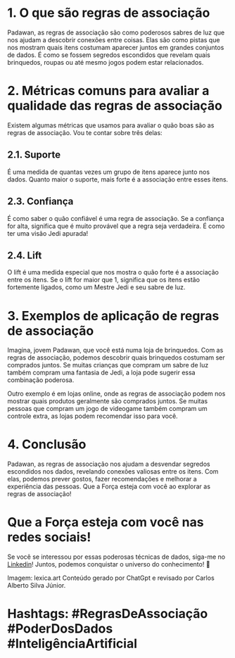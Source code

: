 # 1. O que são regras de associação

Padawan, as regras de associação são como poderosos sabres de luz que nos ajudam a descobrir conexões entre coisas. Elas são como pistas que nos mostram quais itens costumam aparecer juntos em grandes conjuntos de dados. É como se fossem segredos escondidos que revelam quais brinquedos, roupas ou até mesmo jogos podem estar relacionados.

# 2. Métricas comuns para avaliar a qualidade das regras de associação

Existem algumas métricas que usamos para avaliar o quão boas são as regras de associação. Vou te contar sobre três delas:

## 2.1. Suporte

É uma medida de quantas vezes um grupo de itens aparece junto nos dados. Quanto maior o suporte, mais forte é a associação entre esses itens.

## 2.3. Confiança

É como saber o quão confiável é uma regra de associação. Se a confiança for alta, significa que é muito provável que a regra seja verdadeira. É como ter uma visão Jedi apurada!

## 2.4. Lift

O lift é uma medida especial que nos mostra o quão forte é a associação entre os itens. Se o lift for maior que 1, significa que os itens estão fortemente ligados, como um Mestre Jedi e seu sabre de luz.

# 3. Exemplos de aplicação de regras de associação

Imagina, jovem Padawan, que você está numa loja de brinquedos. Com as regras de associação, podemos descobrir quais brinquedos costumam ser comprados juntos. Se muitas crianças que compram um sabre de luz também compram uma fantasia de Jedi, a loja pode sugerir essa combinação poderosa.

Outro exemplo é em lojas online, onde as regras de associação podem nos mostrar quais produtos geralmente são comprados juntos. Se muitas pessoas que compram um jogo de videogame também compram um controle extra, as lojas podem recomendar isso para você.

# 4. Conclusão

Padawan, as regras de associação nos ajudam a desvendar segredos escondidos nos dados, revelando conexões valiosas entre os itens. Com elas, podemos prever gostos, fazer recomendações e melhorar a experiência das pessoas. Que a Força esteja com você ao explorar as regras de associação!

# Que a Força esteja com você nas redes sociais!

Se você se interessou por essas poderosas técnicas de dados, siga-me no [Linkedin](https://www.linkedin.com/in/carlosalbertosilvajunior/)! Juntos, podemos conquistar o universo do conhecimento! 💫

Imagem: lexica.art
Conteúdo gerado por ChatGpt e revisado por Carlos Alberto Silva Júnior.

# Hashtags: #RegrasDeAssociação #PoderDosDados #InteligênciaArtificial